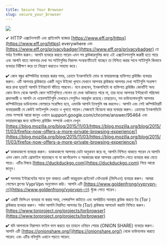 ```yaml
---
title: Secure Your Browser
slug: secure_your_browser
---
```


![](/images/coverchap_6.jpg)





✔ HTTP এক্সটেনশনটি এবং প্রাইভেসি ব্যাজার [https://www.eff.org/https](https://www.eff.org/https) everywhere এবং [https://www.eff.org/privacybadger](https://www.eff.org/privacybadger) তে সর্বত্র ইনস্টল করুন। আপনি ব্যবহার করতে পারেন এমন সব ব্রাউজারগুলির জন্য এই এক্সটেনশনগুলি জরুরী হতে পারে এবং আপনি যাতে আপনার দেখা সব সাইটগুলির নিরাপদ সংস্করণটিতেই যাচ্ছেন তা নিশ্চিত করার সাথে সাইটগুলি কিভাবে ব্যবহার নিরীক্ষণ করে তা নিয়ন্ত্রণ করতেও সাহায্য করে।

✔ কোন বন্ধুর কম্পিউটার ব্যবহার করার সময়, ক্রোমে ইনকগনিটো মোড বা ফায়ারফক্সে ব্যক্তিগত ব্রাউজিং ব্যবহার করুন। এটি আপনার ব্রাউজারে একটি নতুন উইন্ডো খুলবে যেখানে আপনার ব্রাউজার আপনার দেখা সাইটগুলি সংরক্ষণ করে রাখা ছাড়াই আপনি ইন্টারনেট ঘাঁটতে পারবেন। মনে রাখবেন, ইনকগনিটো বা ব্যক্তিগত ব্রাউজিং কোনটিই অন্য কোন উৎস থেকে আপনি কোন সাইটগুলিতে গেলেন তা দেখা আটকাতে পারে না, তার মধ্যে আপনার ইন্টারনেট পরিষেবা প্রদানকারী ও আপনি যে ওয়েবসাইটগুলি দেখছেন সেগুলিও অন্তর্ভুক্ত রয়েছে।তাছাড়াও, সব ডাউনলোডগুলি আপনার কম্পিউটারের ডাউনলোড ফোল্ডারে সংরক্ষিত হবে, এমনকি আপনি ট্যাবগুলি বন্ধ করলেও। আপনি এবং সেই কম্পিউটারটি ব্যবহারকারী যে কেউই ফাইলগুলি দেখতে ও খুলতে পারেন।সেজন্যই বিবেচনা করে ব্যবহার করুন। ক্রোমের ইনকগনিটো মোড সম্পর্কে আরো জানুন এখানে support.google.com/chrome/answer/95464 এবং ফায়ারফক্সের জন্য ব্যক্তিগত ব্রাউজিং সম্পর্কে এখানে দেখুন [https://blog.mozilla.org/blog/2015/11/03/https://blog.mozilla.org/blog/2015/11/03/firefox-now-offers-a-more-private-browsing-experience/](https://blog.mozilla.org/blog/2015/11/03/https://blog.mozilla.org/blog/2015/11/03/firefox-now-offers-a-more-private-browsing-experience/)




✔ ডাকডাকগো ব্যবহার করুন। ডাকডাকগো আপনার ডেটা অনুধাবন করে না, আপনি নিশ্চিত থাকতে পারেন যে আপনি এমন কোন ডেটা প্রোফাইল বাড়াচ্ছেন না যা কর্পোরেশন ও সরকারের দ্বারা আপনার প্রোফাইল পেতে ব্যবহার করা যেতে পারে। এটির বিষয়ে [https://duckduckgo.com](https://duckduckgo.com) গিয়ে আরো জানুন।

✔ সবসময় ইন্টারনেটের সাথে যুক্ত থাকতে একটি ভারচুয়াল প্রাইভেট নেটওয়ার্ক (ভিপিএন) ব্যবহার করুন। আমরা গোল্ডেন ফ্রগের VyprVpn অনুমোদন করি। আপনি এটি [https://www.goldenfrong/vyprvpn-তে](https://www.goldenfrong/vyprvpn-তে) খুঁজে পেতে পারেন।

✔ একটি ভিপিএন ব্যবহার না করার সময়, সেন্সরশিপ কাটাতে এবং অপরিচিত অবস্থায় ব্রাউজ করতে টর (Tor ) ব্রাউজার ব্যবহার করুন। সর্বদা আপনি নিয়মিত আপনার টর (Tor) ব্রাউজার আপডেট করাটা নিশ্চিত করুন। [https://www.torproject.org/projects/torbrowser](https://www.torproject.org/projects/torbrowser)

✔ যদি আপনাকে নিরাপদে ফাইল ভাগ করতে হয় তাহলে ওনিয়ন শেয়ার (ONION SHARE) ব্যবহার করুন। আপনি এটি [https://onionshare.org/](https://onionshare.org/) থেকে ডাউনলোড করতে পারেন: এবং এটির নথিগুলি এখানে পড়তে পারেন: